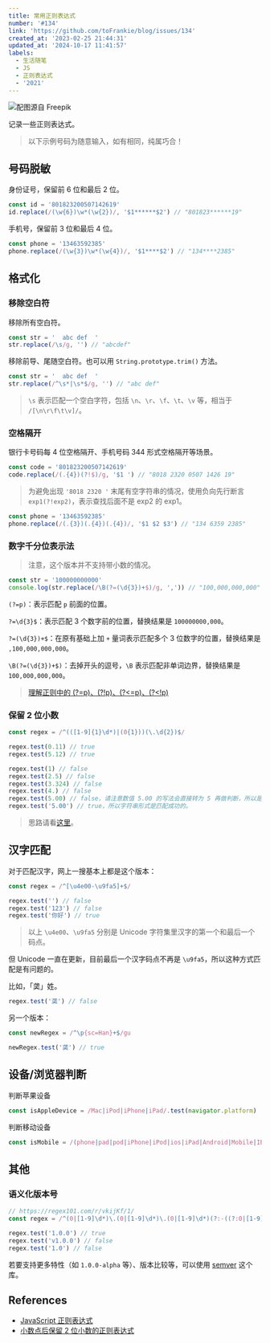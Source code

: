 ```yaml
---
title: 常用正则表达式
number: '#134'
link: 'https://github.com/toFrankie/blog/issues/134'
created_at: '2023-02-25 21:44:31'
updated_at: '2024-10-17 11:41:57'
labels:
  - 生活随笔
  - JS
  - 正则表达式
  - '2021'
---
```


![配图源自 Freepik](https://cdn.jsdelivr.net/gh/toFrankie/blog@main/images/2024/6/1717740131675.jpg)

记录一些正则表达式。

> 以下示例号码为随意输入，如有相同，纯属巧合！

## 号码脱敏

身份证号，保留前 6 位和最后 2 位。

```js
const id = '801823200507142619'
id.replace(/(\w{6})\w*(\w{2})/, '$1******$2') // "801823******19"
```

手机号，保留前 3 位和最后 4 位。

```js
const phone = '13463592385'
phone.replace(/(\w{3})\w*(\w{4})/, '$1****$2') // "134****2385"
```

## 格式化

### 移除空白符

移除所有空白符。

```js
const str = '  abc def  '
str.replace(/\s/g, '') // "abcdef"
```

移除前导、尾随空白符。也可以用 `String.prototype.trim()` 方法。

```js
const str = '  abc def  '
str.replace(/^\s*|\s*$/g, '') // "abc def"
```

> `\s` 表示匹配一个空白字符，包括 `\n`、`\r`、`\f`、`\t`、`\v` 等，相当于 `/[\n\r\f\t\v]/`。

### 空格隔开

银行卡号码每 4 位空格隔开、手机号码 344 形式空格隔开等场景。

```js
const code = '801823200507142619'
code.replace(/(.{4})(?!$)/g, '$1 ') // "8018 2320 0507 1426 19"
```

> 为避免出现 `'8018 2320 '` 末尾有空字符串的情况，使用负向先行断言 `exp1(?!exp2)`，表示查找后面不是 exp2 的 exp1。


```js
const phone = '13463592385'
phone.replace(/(.{3})(.{4})(.{4})/, '$1 $2 $3') // "134 6359 2385"
```

### 数字千分位表示法

> 注意，这个版本并不支持带小数的情况。

```js
const str = '100000000000'
console.log(str.replace(/\B(?=(\d{3})+$)/g, ',')) // "100,000,000,000"
```

`(?=p)`：表示匹配 `p` 前面的位置。

`?=\d{3}$`：表示匹配 3 个数字前的位置，替换结果是 `100000000,000`。

`?=(\d{3})+$`：在原有基础上加 `+` 量词表示匹配多个 3 位数字的位置，替换结果是 `,100,000,000,000`。

`\B(?=(\d{3})+$)`：去掉开头的逗号，`\B` 表示匹配非单词边界，替换结果是 `100,000,000,000`。


> [理解正则中的 (?=p)、(?!p)、(?<=p)、(?<!p)](https://juejin.cn/post/6844903943684751368)


### 保留 2 位小数

```js
const regex = /^(([1-9]{1}\d*)|(0{1}))(\.\d{2})$/

regex.test(0.11) // true
regex.test(5.12) // true

regex.test(1) // false
regex.test(2.5) // false
regex.test(3.324) // false
regex.test(4.) // false
regex.test(5.00) // false，请注意数值 5.00 的写法会直接转为 5 再做判断，所以是 false。
regex.test('5.00') // true，所以字符串形式是匹配成功的。
```

> 思路请看[这里](https://www.cnblogs.com/hyunbar/p/10083532.html)。


## 汉字匹配

对于匹配汉字，网上一搜基本上都是这个版本：

```js
const regex = /^[\u4e00-\u9fa5]+$/

regex.test('') // false
regex.test('123') // false
regex.test('你好') // true
```
> 以上 `\u4e00`、`\u9fa5` 分别是 Unicode 字符集里汉字的第一个和最后一个码点。

但 Unicode 一直在更新，目前最后一个汉字码点不再是 `\u9fa5`，所以这种方式匹配是有问题的。

比如，「䶮」姓。

```js
regex.test('䶮') // false
```

另一个版本：

```js
const newRegex = /^\p{sc=Han}+$/gu

newRegex.test('䶮') // true
```


## 设备/浏览器判断

判断苹果设备

```js
const isAppleDevice = /Mac|iPod|iPhone|iPad/.test(navigator.platform)
```

判断移动设备

```js
const isMobile = /(phone|pad|pod|iPhone|iPod|ios|iPad|Android|Mobile|IEMobile)/i.test(navigator.userAgent)
```

## 其他

### 语义化版本号

```js
// https://regex101.com/r/vkijKf/1/
const regex = /^(0|[1-9]\d*)\.(0|[1-9]\d*)\.(0|[1-9]\d*)(?:-((?:0|[1-9]\d*|\d*[a-zA-Z-][0-9a-zA-Z-]*)(?:\.(?:0|[1-9]\d*|\d*[a-zA-Z-][0-9a-zA-Z-]*))*))?(?:\+([0-9a-zA-Z-]+(?:\.[0-9a-zA-Z-]+)*))?$/

regex.test('1.0.0') // true
regex.test('v1.0.0') // false
regex.test('1.0') // false
```
若要支持更多特性（如 `1.0.0-alpha` 等）、版本比较等，可以使用 [semver](https://www.npmjs.com/package/semver) 这个库。

## References

* [JavaScript 正则表达式](https://github.com/toFrankie/blog/issues/231)
* [小数点后保留 2 位小数的正则表达式](https://www.cnblogs.com/hyunbar/p/10083532.html)
